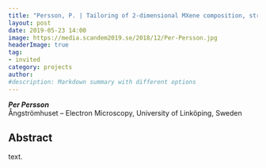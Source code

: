 ```yaml
---
title: "Persson, P. | Tailoring of 2-dimensional MXene composition, structure and surface chemistry"
layout: post
date: 2019-05-23 14:00
image: https://media.scandem2019.se/2018/12/Per-Persson.jpg
headerImage: true
tag:
- invited
category: projects
author:
#description: Markdown summary with different options
---
```


_**Per Persson**_<br/>
Ångströmhuset – Electron Microscopy, University of Linköping, Sweden<br/>

## Abstract

text.<br/>

